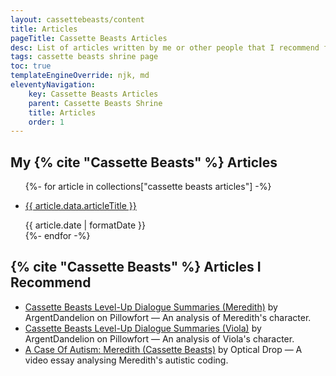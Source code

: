 ```yaml
---
layout: cassettebeasts/content
title: Articles
pageTitle: Cassette Beasts Articles
desc: List of articles written by me or other people that I recommend for Cassette Beasts.
tags: cassette beasts shrine page
toc: true
templateEngineOverride: njk, md
eleventyNavigation:
    key: Cassette Beasts Articles
    parent: Cassette Beasts Shrine
    title: Articles
    order: 1
---
```


## My {% cite "Cassette Beasts" %} Articles
<ul>
    {%- for article in collections["cassette beasts articles"] -%}
        <li>
            <p><a href="{{ article.url }}">{{ article.data.articleTitle }}</a></p>
            <time>{{ article.date | formatDate }}</time>
        </li>
    {%- endfor -%}
</ul>

## {% cite "Cassette Beasts" %} Articles I Recommend

<ul>
    <li><a href="https://www.pillowfort.social/posts/3642949">Cassette Beasts Level-Up Dialogue Summaries (Meredith)</a> by ArgentDandelion on Pillowfort — An analysis of Meredith's character.</li>
    <li><a href="https://www.pillowfort.social/posts/3792935">Cassette Beasts Level-Up Dialogue Summaries (Viola)</a> by ArgentDandelion on Pillowfort — An analysis of Viola's character.</li>
    <li><a href="https://www.youtube.com/watch?v=jFJ6tMeGsLg" target="blank">A Case Of Autism: Meredith (Cassette Beasts)</a> by Optical Drop — A video essay analysing Meredith's autistic coding.</li>
</ul>

